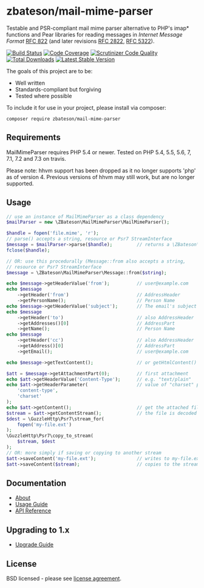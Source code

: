 # zbateson/mail-mime-parser

Testable and PSR-compliant mail mime parser alternative to PHP's imap* functions and Pear libraries for reading messages in _Internet Message Format_ [RFC 822](http://tools.ietf.org/html/rfc822) (and later revisions [RFC 2822](http://tools.ietf.org/html/rfc2822), [RFC 5322](http://tools.ietf.org/html/rfc5322)).

[![Build Status](https://travis-ci.org/zbateson/mail-mime-parser.svg?branch=master)](https://travis-ci.org/zbateson/mail-mime-parser)
[![Code Coverage](https://scrutinizer-ci.com/g/zbateson/mail-mime-parser/badges/coverage.png?b=master)](https://scrutinizer-ci.com/g/zbateson/mail-mime-parser/?branch=master)
[![Scrutinizer Code Quality](https://scrutinizer-ci.com/g/zbateson/mail-mime-parser/badges/quality-score.png?b=master)](https://scrutinizer-ci.com/g/zbateson/mail-mime-parser/?branch=master)
[![Total Downloads](https://poser.pugx.org/zbateson/mail-mime-parser/downloads)](https://packagist.org/packages/zbateson/mail-mime-parser)
[![Latest Stable Version](https://poser.pugx.org/zbateson/mail-mime-parser/version)](https://packagist.org/packages/zbateson/mail-mime-parser)

The goals of this project are to be:

* Well written
* Standards-compliant but forgiving
* Tested where possible

To include it for use in your project, please install via composer:

```
composer require zbateson/mail-mime-parser
```

## Requirements

MailMimeParser requires PHP 5.4 or newer.  Tested on PHP 5.4, 5.5, 5.6, 7, 7.1, 7.2 and 7.3 on travis.

Please note: hhvm support has been dropped as it no longer supports 'php' as of version 4.  Previous versions of hhvm may still work, but are no longer supported.

## Usage

```php
// use an instance of MailMimeParser as a class dependency
$mailParser = new \ZBateson\MailMimeParser\MailMimeParser();

$handle = fopen('file.mime', 'r');
// parse() accepts a string, resource or Psr7 StreamInterface
$message = $mailParser->parse($handle);         // returns a \ZBateson\MailMimeParser\Message
fclose($handle);

// OR: use this procedurally (Message::from also accepts a string,
// resource or Psr7 StreamInterface
$message = \ZBateson\MailMimeParser\Message::from($string);

echo $message->getHeaderValue('from');          // user@example.com
echo $message
    ->getHeader('from')                         // AddressHeader
    ->getPersonName();                          // Person Name
echo $message->getHeaderValue('subject');       // The email's subject
echo $message
    ->getHeader('to')                           // also AddressHeader
    ->getAddresses()[0]                         // AddressPart
    ->getName();                                // Person Name
echo $message
    ->getHeader('cc')                           // also AddressHeader
    ->getAddress()[0]                           // AddressPart
    ->getEmail();                               // user@example.com

echo $message->getTextContent();                // or getHtmlContent()

$att = $message->getAttachmentPart(0);          // first attachment
echo $att->getHeaderValue('Content-Type');      // e.g. "text/plain"
echo $att->getHeaderParameter(                  // value of "charset" part
    'content-type',
    'charset'
);
echo $att->getContent();                        // get the attached file's contents
$stream = $att->getContentStream();             // the file is decoded automatically
$dest = \GuzzleHttp\Psr7\stream_for(
    fopen('my-file.ext')
);
\GuzzleHttp\Psr7\copy_to_stream(
    $stream, $dest
);
// OR: more simply if saving or copying to another stream
$att->saveContent('my-file.ext');               // writes to my-file.ext
$att->saveContent($stream);                     // copies to the stream
```

## Documentation

* [About](https://mail-mime-parser.org)
* [Usage Guide](https://mail-mime-parser.org/#quick-usage-guide)
* [API Reference](https://mail-mime-parser.org/api/1.1)

## Upgrading to 1.x

* [Upgrade Guide](https://mail-mime-parser.org/upgrade-1.0)

## License

BSD licensed - please see [license agreement](https://github.com/zbateson/mail-mime-parser/blob/master/LICENSE).
